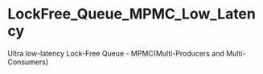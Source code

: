 # LockFree_Queue_MPMC_Low_Latency
Ultra low-latency Lock-Free Queue - MPMC(Multi-Producers and Multi-Consumers)
